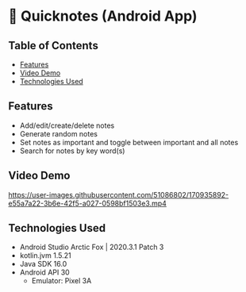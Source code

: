 
# 📝 Quicknotes (Android App)

## Table of Contents
* [Features](#features)
* [Video Demo](#video-demo)
* [Technologies Used](#technologies-used)

## Features
- Add/edit/create/delete notes
- Generate random notes
- Set notes as important and toggle between important and all notes
- Search for notes by key word(s)

## Video Demo
https://user-images.githubusercontent.com/51086802/170935892-e55a7a22-3b6e-42f5-a027-0598bf1503e3.mp4



## Technologies Used
* Android Studio Arctic Fox | 2020.3.1 Patch 3
* kotlin.jvm 1.5.21
* Java SDK 16.0
* Android API 30
  * Emulator: Pixel 3A
